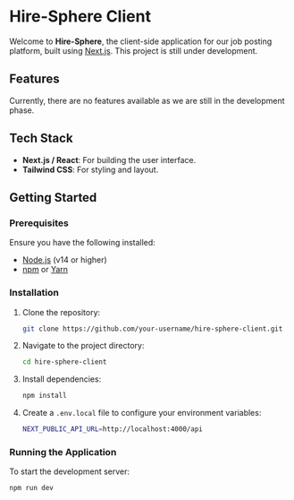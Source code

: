 # Hire-Sphere Client

Welcome to **Hire-Sphere**, the client-side application for our job posting platform, built using [Next.js](https://nextjs.org/). This project is still under development.

## Features

Currently, there are no features available as we are still in the development phase.

## Tech Stack

- **Next.js / React**: For building the user interface.
- **Tailwind CSS**: For styling and layout.

## Getting Started

### Prerequisites

Ensure you have the following installed:

- [Node.js](https://nodejs.org/) (v14 or higher)
- [npm](https://www.npmjs.com/) or [Yarn](https://yarnpkg.com/)

### Installation

1. Clone the repository:

    ```bash
    git clone https://github.com/your-username/hire-sphere-client.git
    ```

2. Navigate to the project directory:

    ```bash
    cd hire-sphere-client
    ```

3. Install dependencies:

    ```bash
    npm install
    ```

4. Create a `.env.local` file to configure your environment variables:

    ```bash
    NEXT_PUBLIC_API_URL=http://localhost:4000/api
    ```

### Running the Application

To start the development server:

```bash
npm run dev
